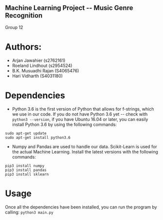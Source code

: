 ## Machine Learning Project -- Music Genre Recognition
Group 12

# Authors:
* Arjan Jawahier (s2762161)
* Roeland Lindhout (s2954524)
* B.K. Musuadhi Rajan (S4065476)
* Hari Vidharth (S4031180)

# Dependencies
* Python 3.6 is the first version of Python that allows for f-strings, which we use in our code.
If you do not have Python 3.6 yet -- check with ```python3 --version```, if you have Ubuntu 16.04 or later, you can easily install
Python 3.6 by using the following commands:
```
sudo apt-get update
sudo apt-get install python3.6
```

* Numpy and Pandas are used to handle our data. Scikit-Learn is used for the actual Machine Learning. Install the latest versions with the following commands:
```
pip3 install numpy
pip3 install pandas
pip3 install sklearn
```

# Usage
Once all the dependencies have been installed, you can run the program by calling:
```python3 main.py```